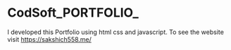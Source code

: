 # CodSoft_PORTFOLIO_
I developed this Portfolio using html css and javascript. To see the website visit https://sakshich558.me/
